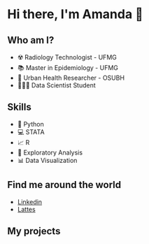 # **Hi there, I'm Amanda** 👋



## Who am I?

* ☢️ Radiology Technologist - UFMG
* 📚 Master in Epidemiology - UFMG
* 🔎 Urban Health Researcher - OSUBH
* 👩🏽‍💻 Data Scientist Student


## Skills

* 🐍 Python
* 💻 STATA
* 📈 R
* 📑 Exploratory Analysis
* 📊 Data Visualization


## Find me around the world

* [Linkedin](https://www.linkedin.com/in/amandasilvamagalhaes/)
* [Lattes](http://lattes.cnpq.br/9708214484612361)


## My projects

